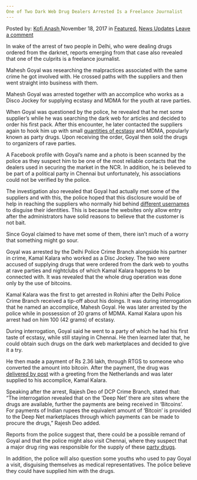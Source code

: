 ```yaml
---
One of Two Dark Web Drug Dealers Arrested Is a Freelance Journalist
---
```

<article class="post-listing post-23563 post type-post status-publish format-standard has-post-thumbnail hentry category-deepdot-news category-news-updates tag-arrested tag-dark tag-dealers tag-drug tag-freelance tag-journalist tag-web">
    <div class="post-inner">
        <span>Posted by: <a href="https://www.deepdotweb.com/author/kofi/" title="">Kofi Anash </a></span>
    <span>November 18, 2017</span>
    <span>in <a href="https://www.deepdotweb.com/category/deepdot-news/" rel="category tag">Featured</a>, <a href="https://www.deepdotweb.com/category/news-updates/" rel="category tag">News Updates</a></span>
    <span><a href="https://www.deepdotweb.com/2017/11/18/one-two-dark-web-drug-dealers-arrested-freelance-journalist/#respond">Leave a comment</a></span>
    </p>
    <div class="clear"></div>
    <div class="entry">
    <p>In wake of the arrest of two people in Delhi, who were dealing drugs ordered from the darknet, reports emerging from that case also revealed that one of the culprits is a freelance journalist.</p>
    <p>Mahesh Goyal was researching the malpractices associated with the same crime he got involved with. He crossed paths with the suppliers and then went straight into business with them.</p>
    <p>Mahesh Goyal was arrested together with an accomplice who works as a Disco Jockey for supplying ecstasy and MDMA for the youth at rave parties.</p>
    <p>When Goyal was questioned by the police, he revealed that he met some supplier’s while he was searching the dark web for articles and decided to order his first pack. After this encounter, he later contacted the suppliers again to hook him up with small <a href="https://www.deepdotweb.com/2017/10/12/man-used-four-masterchef-ecstasy-pills-every-day/">quantities of ecstasy</a> and MDMA, popularly known as party drugs. Upon receiving the order, Goyal then sold the drugs to organizers of rave parties.</p>
    <p>A Facebook profile with Goyal’s name and a photo is been scanned by the police as they suspect him to be one of the most reliable contacts that the dealers used in securing the market in the NCR. In addition, he is believed to be part of a political party in Chennai but unfortunately, his associations could not be verified by the police.</p>
    <p>The investigation also revealed that Goyal had actually met some of the suppliers and with this, the police hoped that this disclosure would be of help in reaching the suppliers who normally hid behind <a href="https://www.deepdotweb.com/2017/10/13/hacker-advertises-india-national-internet-registry-database/">different usernames</a> to disguise their identities. This is because the websites only allow entry after the administrators have solid reasons to believe that the customer is not bait.</p>
    <p>Since Goyal claimed to have met some of them, there isn’t much of a worry that something might go sour.</p>
    <p>Goyal was arrested by the Delhi Police Crime Branch alongside his partner in crime, Kamal Kalara who worked as a Disc Jockey. The two were accused of supplying drugs that were ordered from the dark web to youths at rave parties and nightclubs of which Kamal Kalara happens to be connected with. It was revealed that the whole drug operation was done only by the use of bitcoins.</p>
    <p>Kamal Kalara was the first to get arrested in Rohini after the Delhi Police Crime Branch received a tip-off about his doings. It was during interrogation that he named an accomplice, Mahesh Goyal. He was later arrested by the police while in possession of 20 grams of MDMA. Kamal Kalara upon his arrest had on him 100 (42 grams) of ecstasy.</p>
    <p>During interrogation, Goyal said he went to a party of which he had his first taste of ecstasy, while still staying in Chennai. He then learned later that, he could obtain such drugs on the dark web marketplaces and decided to give it a try.</p>
    <p>He then made a payment of Rs 2.36 lakh, through RTGS to someone who converted the amount into bitcoin. After the payment, the drug was <a href="https://www.deepdotweb.com/2017/08/20/fda-increase-focus-fentanyl-synthetic-opioids-postal-facilities/">delivered by post</a> with a greeting from the Netherlands and was later supplied to his accomplice, Kamal Kalara.</p>
    <p>Speaking after the arrest, Rajesh Deo of DCP Crime Branch, stated that: “The interrogation revealed that on the ‘Deep Net’ there are sites where the drugs are available, further the payments are being received in ‘Bitcoins’. For payments of Indian rupees the equivalent amount of ‘Bitcoin’ is provided to the Deep Net marketplaces through which payments can be made to procure the drugs,” Rajesh Deo added.</p>
    <p>Reports from the police suggest that, there could be a possible remand of Goyal and that the police might also visit Chennai, where they suspect that a major drug ring was responsible for the supply of these <a href="https://timesofindia.indiatimes.com/city/delhi/dark-web-dealer-arrested-is-a-freelance-journo/articleshow/61553642.cms">party drugs</a>.</p>
    <p>In addition, the police will also question some youths who used to pay Goyal a visit, disguising themselves as medical representatives. The police believe they could have supplied him with the drugs.</p>
    </div>
    <span style="display:none"><a href="https://www.deepdotweb.com/tag/arrested/" rel="tag">arrested</a> <a href="https://www.deepdotweb.com/tag/dark/" rel="tag">dark</a> <a href="https://www.deepdotweb.com/tag/dealers/" rel="tag">dealers</a> <a href="https://www.deepdotweb.com/tag/drug/" rel="tag">drug</a> <a href="https://www.deepdotweb.com/tag/freelance/" rel="tag">freelance</a> <a href="https://www.deepdotweb.com/tag/journalist/" rel="tag">journalist</a> <a href="https://www.deepdotweb.com/tag/web/" rel="tag">web</a></span> <span style="display:none" class="updated">2017-11-18</span>
    <div style="display:none" class="vcard author" itemprop="author" itemscope itemtype="http://schema.org/Person"><strong class="fn" itemprop="name"><a href="https://www.deepdotweb.com/author/kofi/" title="Posts by Kofi Anash" rel="author">Kofi Anash</a></strong></div>
    </div>
</article>

